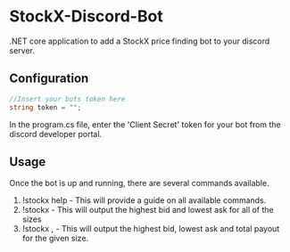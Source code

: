 # StockX-Discord-Bot
.NET core application to add a StockX price finding bot to your discord server.

## Configuration
```C#
//Insert your bots token here
string token = "";
```
In the program.cs file, enter the 'Client Secret' token for your bot from the discord developer portal.

## Usage
Once the bot is up and running, there are several commands available.

1. !stockx help - This will provide a guide on all available commands.
2. !stockx <itemname> - This will output the highest bid and lowest ask for all of the sizes
3. !stockx <itemname>, <US shoe size> - This will output the highest bid, lowest ask and total payout for the given size.

